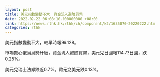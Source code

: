 ```yaml
---
layout: post
title: 美元指數變動不大　資金流入避險貨幣
date: 2022-02-22 06:08:10.000000000 +08:00
link: https://news.rthk.hk/rthk/ch/component/k2/1635070-20220222.htm
categories: rthk
---
```


美元指數變動不大，較早時報96.128。

市場擔心俄烏局勢升級，資金流入避險貨幣，美元兌日圓報114.72日圓，跌0.25%。

美元兌瑞士法郎跌近0.7%。歐元兌美元跌0.13%。
